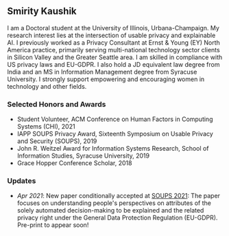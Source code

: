 ## Smirity Kaushik

I am a Doctoral student at the University of Illinois, Urbana-Champaign. My research interest lies at the intersection of usable privacy and explainable AI. I previously worked as a Privacy Consultant at Ernst & Young (EY) North America practice, primarily serving multi-national technology sector clients in Silicon Valley and the Greater Seattle area. I am skilled in compliance with US privacy laws and EU-GDPR. I also hold a JD equivalent law degree from India and an MS in Information Management degree from Syracuse University. I strongly support empowering and encouraging women in technology and other fields.

### Selected Honors and Awards

* Student Volunteer, ACM Conference on Human Factors in Computing Systems (CHI), 2021
* IAPP SOUPS Privacy Award, Sixteenth Symposium on Usable Privacy and Security (SOUPS), 2019
* John R. Weitzel Award for Information Systems Research, School of Information Studies, Syracuse University, 2019
* Grace Hopper Conference Scholar, 2018

### Updates

* *Apr 2021*: New paper conditionally accepted at [SOUPS 2021](https://www.usenix.org/conference/soups2021): The paper focuses on understanding people's perspectives on attributes of the solely automated decision-making to be explained and the related privacy right under the General Data Protection Regulation (EU-GDPR). Pre-print to appear soon!

